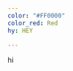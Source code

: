 ```yaml
---
color: "#FF0000"
color_red: Red
hy: HEY

---
```

<div style="background-color: {{ page.color }}">

hi

</div>